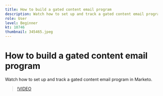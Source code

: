 ```yaml
---
title: How to build a gated content email program
description: Watch how to set up and track a gated content email program in Marketo.
role: User
level: Beginner
kt: 10746
thumbnail: 345465.jpeg
---
```


# How to build a gated content email program

Watch how to set up and track a gated content email program in Marketo.

>[!VIDEO](https://video.tv.adobe.com/v/345465/?quality=12&learn=on)
